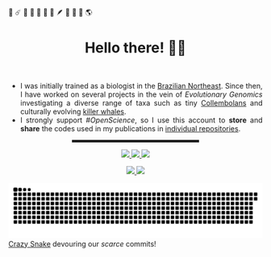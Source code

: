 <div align="left"> 🧬 ☄️ 🧠 🌴 🐚 🧫 🦖 🪶 🐊 🐒 🐍 🌎 </div>

<h1 align="center"> Hello there! 👋🤓 </h1>
<br/ >

<div align="justify"> 

* I was initially trained as a biologist in the [Brazilian Northeast](https://en.wikipedia.org/wiki/Northeast_Region,_Brazil). Since then, I have worked on several projects in the vein of _Evolutionary Genomics_ investigating a diverse range of taxa such as tiny [Collembolans](https://onlinelibrary.wiley.com/doi/abs/10.1111/zsc.12377) and culturally evolving [killer whales](https://onlinelibrary.wiley.com/doi/abs/10.1111/mec.15099).  
* I strongly support #_OpenScience_, so I use this account to **store** and **share** the codes used in my publications in [individual repositories](https://github.com/sbbe-oficial?tab=repositories).

 </div>
<div align="center">
<hr width="50%" style="height:5px;">

<a href="https://git-scm.com/"><img src="https://github.com/g-pacheco/g-pacheco/blob/main/Profile--GitHubAuxiliaryFiles/GitLogo.png" align="leth" width="40" />
<a href="https://github.com/"><img src="https://github.com/g-pacheco/g-pacheco/blob/main/Profile--GitHubAuxiliaryFiles/GitHubLogo.png" align="leth" width="40" />
<a href="https://www.rstudio.com/"><img src="https://github.com/g-pacheco/g-pacheco/blob/main/Profile--GitHubAuxiliaryFiles/RStudioLogo.png" align="leth" width="40" />

<img height="180em" src="https://github-readme-stats.vercel.app/api?username=sbbe-oficial&bg_color=00000000&text_color=B869AC&icon_color=EDEDED&title_color=EDEDED&hide_border=false&disable_animations=false&show_icons=true&include_all_commits=true" />
<img height="180em" src="https://github-readme-stats.vercel.app/api/top-langs/?username=sbbe-oficial&layout=compact&langs_count=10&bg_color=00000000&text_color=B869AC&title_color=EDEDED&hide_border=false&disable_animations=false&show_icons=true" />
</p>
 </div>

![Snake animation](https://github.com/sbbe-oficial/sbbe-oficial/blob/output/github-snake-dark.svg)
[Crazy Snake](https://github.com/Platane/snk) devouring our _scarce_ commits!


